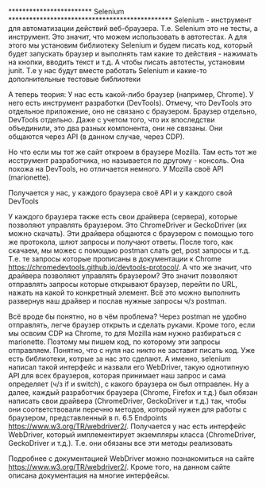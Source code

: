 ************************ Selenium ***********************************************
Selenium - инструмент для автоматизации действий веб-браузера. Т.е. Selenium это не тесты, а инструмент.
Это значит, что можем использовать в автотестах. А для этого мы установим библиотеку Selenium и
будем писать код, который будет запускать браузер и выполнять там какие то действия - нажимать на кнопки,
вводить текст и т.д. А чтобы писать автотесты, установим junit. Т.е у нас будут вместе работать
Selenium и какие-то дополнительные тестовые библиотеки

А теперь теория:
У нас есть какой-либо браузер (например, Chrome). У него есть инструмент разработки (DevTools). Отмечу, что DevTools
это отдельное приложение, оно не связано с браузером. Браузер отдельно, DevTools отдельно. Даже с учетом
того, что их впоследстви объединили, это два разных компонента, они не связаны. Они общаются через API
(в данном случае, через CDP).

Но что если мы тот же сайт откроем в браузере Mozilla. Там есть тот же исструмент разработчика, но называется
по другому - консоль. Она похожа на DevTools, но отличается немного. У Mozilla своё API (marionette).

Получается у нас, у каждого браузера своё API и у каждого свой DevTools

У каждого браузера также есть свои драйвера (сервера), которые позволяют управлять браузером.
Это ChromeDriver и GeckoDriver (их можно скачать). Эти драйвера общаются с браузером с помощью того же протокола,
шлют запросы и получают ответы. После того, как скачаем, мы можес с помощью postman слать get, post запросы и т.д.
Т.е. те запросы которые прописаны в документации к Chrome https://chromedevtools.github.io/devtools-protocol/.
А что же значит, что драйвера позволяют управлять браузером? Это значит позволяют отправлять запросы которые
открывают браузер, перейти по URL, нажать на какой то конкретный элемент. Всё это можно выполнить развернув
наш драйвер и послав нужные запросы ч/з postman.

Всё вроде бы понятно, но в чём проблема? Через postman не удобно отправлять, легче браузер открыть
и сделать руками. Кроме того, если мы освоим CDP на Chrome, то для Mozilla нам нужно разбираться с marionette.
Поэтому мы пишем код, по которому эти запросы отправляем. Понятно, что с нуля нас никто не заставит писать код.
Уже есть библиотеки, котрые за нас это сделают. А именно, selenium написал такой интерфейс и назвали его
WebDriver, такую однотипную API для всех браузеров, которая принимает наш запрос и сама определяет
(ч/з if и switch), с какого браузера он был отправлен. Ну а далее, каждый разработчик браузера
(Chrome, Firefox и т.д.) был обязан написать свои драйвера (ChromeDriver, GeckoDriver и т.д.) так,
чтобы они соответствовали перечню методов, который нужен для работы с браузером, представленный
в п. 6.5 Endpoints https://www.w3.org/TR/webdriver2/. Получается у нас есть интерфейс WebDriver,
который имплементирует экземпляры класса (ChromeDriver, GeckoDriver и т.д.). Т.е. они обязаны все эти
методы реализовать

Подробнее с документацией WebDriver можно познакомиться на сайте https://www.w3.org/TR/webdriver2/. Кроме того,
на данном сайте описана документация на многие интерфейсы.